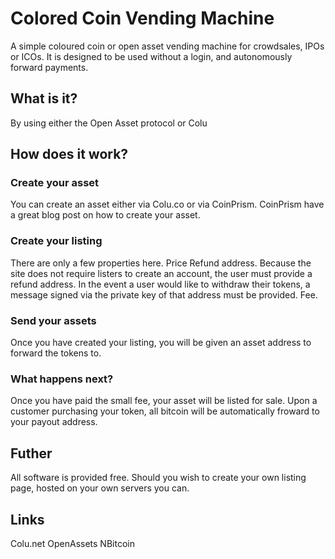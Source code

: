 # Colored Coin Vending Machine
A simple coloured coin or open asset vending machine for crowdsales, IPOs or ICOs.  It is designed to be used without a login, and autonomously forward payments.

## What is it?
By using either the Open Asset protocol or Colu

## How does it work?
### Create your asset
You can create an asset either via Colu.co or via CoinPrism.  CoinPrism have a great blog post on how to create your asset.

### Create your listing
There are only a few properties here. 
Price
Refund address.  Because the site does not require listers to create an account, the user must provide a refund address.  In the event a user would like to withdraw their tokens, a message signed via the private key of that address must be provided.
Fee.

### Send your assets
Once you have created your listing, you will be given an asset address to forward the tokens to.

### What happens next?
Once you have paid the small fee, your asset will be listed for sale.  Upon a customer purchasing your token, all bitcoin will be automatically froward to your payout address.

## Futher
All software is provided free.  Should you wish to create your own listing page, hosted on your own servers you can.

## Links
Colu.net
OpenAssets
NBitcoin
